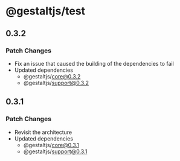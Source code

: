 # @gestaltjs/test

## 0.3.2

### Patch Changes

- Fix an issue that caused the building of the dependencies to fail
- Updated dependencies
  - @gestaltjs/core@0.3.2
  - @gestaltjs/support@0.3.2

## 0.3.1

### Patch Changes

- Revisit the architecture
- Updated dependencies
  - @gestaltjs/core@0.3.1
  - @gestaltjs/support@0.3.1
